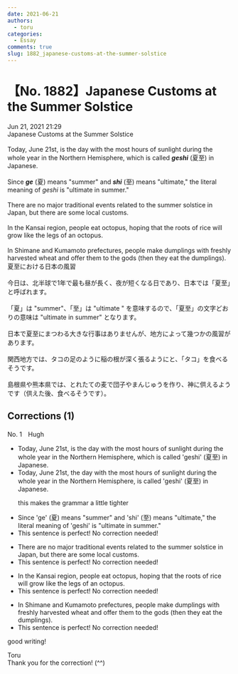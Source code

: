 ```yaml
---
date: 2021-06-21
authors:
  - toru
categories:
  - Essay
comments: true
slug: 1882_japanese-customs-at-the-summer-solstice
---
```


# 【No. 1882】Japanese Customs at the Summer Solstice
<div class="date">Jun 21, 2021 21:29</div>
<div id="post"><div id="body_show_ori">
Japanese Customs at the Summer Solstice<br/><br/>Today, June 21st, is the day with the most hours of sunlight during the whole year in the Northern Hemisphere, which is called <strong><em>geshi</em></strong> (夏至) in Japanese.<br/><br/>Since <strong><em>ge</em></strong> (夏) means "summer" and <strong><em>shi</em></strong> (至) means "ultimate," the literal meaning of <em>geshi</em> is "ultimate in summer."<br/><br/>There are no major traditional events related to the summer solstice in Japan, but there are some local customs.<br/><br/>In the Kansai region, people eat octopus, hoping that the roots of rice will grow like the legs of an octopus.<br/><br/>In Shimane and Kumamoto prefectures, people make dumplings with freshly harvested wheat and offer them to the gods (then they eat the dumplings).
</div></div>

<!-- more -->

<div id="post_ja"><div id="body_show_mo">
夏至における日本の風習<br/><br/>今日は、北半球で1年で最も昼が長く、夜が短くなる日であり、日本では「夏至」と呼ばれます。<br/><br/>「夏」は "summer"、「至」は "ultimate " を意味するので、「夏至」の文字どおりの意味は "ultimate in summer" となります。<br/><br/>日本で夏至にまつわる大きな行事はありませんが、地方によって幾つかの風習があります。<br/><br/>関西地方では、タコの足のように稲の根が深く張るようにと、「タコ」を食べるそうです。<br/><br/>島根県や熊本県では、とれたての麦で団子やまんじゅうを作り、神に供えるようです（供えた後、食べるそうです）。
</div></div>

## Corrections (1)
<div id="block"><div class="first_name"> No. 1　<span class="just_name">Hugh</span></div><div id="block2">
<ul class="correction_field">
<li class="incorrect">Today, June 21st, is the day with the most hours of sunlight during the whole year in the Northern Hemisphere, which is called 'geshi' (夏至) in Japanese.</li>
<li class="corrected correct">
Today, June 21s<span class="f_blue">t, the </span>day with the most hours of sunlight during the whole year in the Northern Hemispher<span class="f_blue">e, is </span>called 'geshi' (夏至) in Japanese.
<p class="correction_comment">this makes the grammar a little tighter</p>
</li>
</ul>
<ul class="correction_field">
<li class="incorrect">Since 'ge' (夏) means "summer" and 'shi' (至) means "ultimate," the literal meaning of 'geshi' is "ultimate in summer."</li>
<li class="corrected perfect">This sentence is perfect! No correction needed!</li>
</ul>
<ul class="correction_field">
<li class="incorrect">There are no major traditional events related to the summer solstice in Japan, but there are some local customs.</li>
<li class="corrected perfect">This sentence is perfect! No correction needed!</li>
</ul>
<ul class="correction_field">
<li class="incorrect">In the Kansai region, people eat octopus, hoping that the roots of rice will grow like the legs of an octopus.</li>
<li class="corrected perfect">This sentence is perfect! No correction needed!</li>
</ul>
<ul class="correction_field">
<li class="incorrect">In Shimane and Kumamoto prefectures, people make dumplings with freshly harvested wheat and offer them to the gods (then they eat the dumplings).</li>
<li class="corrected perfect">This sentence is perfect! No correction needed!</li>
</ul>
<p class="comment_small">
 good writing!
</p>

</div><div class="name"><span class="just_name">Toru</span><br>
Thank you for the correction! (^^)
</div>
</div>

